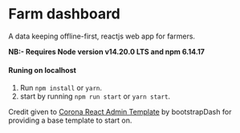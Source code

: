 # Farm dashboard

A data keeping offline-first, reactjs web app for farmers.<br/>

**NB:- Requires Node version v14.20.0 LTS and npm 6.14.17**

#### Runing on localhost
1. Run `npm install` or `yarn`.
2. start by running `npm run start` or `yarn start`.


Credit given to [Corona React Admin Template](https://github.com/BootstrapDash/corona-react-free-admin-template)
by bootstrapDash for providing a base template to start on.
